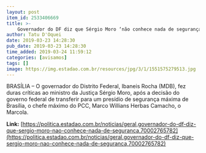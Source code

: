 ```yaml
---
layout: post
item_id: 2533406669
title: >-
    Governador do DF diz que Sérgio Moro ‘não conhece nada de segurança’
author: Tatu D'Oquei
date: 2019-03-23 14:28:30
pub_date: 2019-03-23 14:28:30
time_added: 2019-03-24 11:59:12
categories: [avisamos]
tags: []
image: https://img.estadao.com.br/resources/jpg/3/1/1551575279513.jpg
---
```


BRASÍLIA – O governador do Distrito Federal, Ibaneis Rocha (MDB), fez duras críticas ao ministro da Justiça Sérgio Moro, após a decisão do governo federal de transferir para um presídio de segurança máxima de Brasília, o chefe máximo do PCC, Marco Willians Herbas Camacho, o Marcola.

**Link:** [https://politica.estadao.com.br/noticias/geral,governador-do-df-diz-que-sergio-moro-nao-conhece-nada-de-seguranca,70002765782](https://politica.estadao.com.br/noticias/geral,governador-do-df-diz-que-sergio-moro-nao-conhece-nada-de-seguranca,70002765782)

